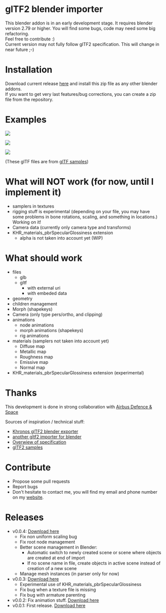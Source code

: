 # glTF2 blender importer

This blender addon is in an early development stage. It requires blender version 2.79 or higher.
You will find some bugs, code may need some big refactoring.  
Feel free to contribute :)  
Current version may not fully follow glTF2 specification. This will change in near future ;-)

# Installation

Download current release [here](https://github.com/julienduroure/gltf2-blender-importer/releases) and install this zip file as any other blender addons.  
If you want to get very last features/bug corrections, you can create a zip file from the repository.

# Examples

![](doc/BoomBox.png)  

![](doc/CesiumMan.png)  

![](doc/FlightHelmet.png)

(These glTF files are from [glTF samples](https://github.com/KhronosGroup/glTF-Sample-Models))

# What will NOT work (for now, until I implement it)  
*  samplers in textures
*  rigging stuff is experimental (depending on your file, you may have some problems in bone rotations, scaling, and something in locations.) Working on it!
*  Camera data (currently only camera type and transforms)
*  KHR_materials_pbrSpecularGlossiness extension
    *  alpha is not taken into account yet (WIP)

# What should work  
*  files  
    *  glb  
    *  gltf  
        *  with external uri  
        *  with embeded data  
*  geometry
*  children management
*  Morph (shapekeys)  
*  Camera (only type pers/ortho, and clipping)
*  animations  
    *  node animations  
    *  morph animations (shapekeys)  
    *  rig animations
*  materials (samplers not taken into account yet)
    *  Diffuse map
    *  Metallic map
    *  Roughness map
    *  Emissive map
    *  Normal map
*  KHR_materials_pbrSpecularGlossiness extension (experimental)

# Thanks

This development is done in strong collaboration with [Airbus Defence & Space][5]

Sources of inspiration / technical stuff:  
*  [Khronos glTF2 blender exporter][1]
*  [another gltf2 importer for blender][2]
*  [Overwiew of specification][3]
*  [glTF2 samples][4]

# Contribute
  *  Propose some pull requests
  *  Report bugs
  *  Don't hesitate to contact me, you will find my email and phone number on my [website](http://julienduroure.com).

# Releases
*  v0.0.4: [Download here](https://github.com/julienduroure/gltf2-blender-importer/releases/download/v0.0.4/io_scene_gltf2_importer.zip)
    *  Fix non uniform scaling bug
    *  Fix root node management
    *  Better scene management in Blender:
        *   Automatic switch to newly created scene or scene where objects are created at end of import
        *   If no scene name in file, create objects in active scene instead of creation of a new scene
    *  Manage mesh instances (in parser only for now)
*  v0.0.3: [Download here](https://github.com/julienduroure/gltf2-blender-importer/releases/download/v0.0.3/io_scene_gltf2_importer.zip)
    *  Experimental use of KHR_materials_pbrSpecularGlossiness
    *  Fix bug when a texture file is missing
    *  Fix bug with armature parenting
*  v0.0.2: Fix animation stuff. [Download here](https://github.com/julienduroure/gltf2-blender-importer/releases/download/v0.0.2/io_scene_gltf2_importer.zip)
*  v0.0.1: First release. [Download here](https://github.com/julienduroure/gltf2-blender-importer/releases/download/v0.0.1/io_scene_gltf2_importer.zip)

[1]: https://github.com/KhronosGroup/glTF-Blender-Exporter
[2]: https://github.com/ksons/gltf-blender-importer
[3]: https://github.com/KhronosGroup/glTF/blob/master/specification/2.0/figures/gltfOverview-2.0.0a.png
[4]: https://github.com/KhronosGroup/glTF-Sample-Models
[5]: http://www.airbus.com/space.html
